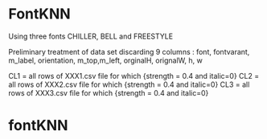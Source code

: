 # FontKNN
Using three fonts CHILLER, BELL and FREESTYLE 


Preliminary treatment of data set
discarding 9 columns : font, fontvarant, m_label, orientation, m_top,m_left, orginalH, orignalW, h, w

CL1 = all rows of XXX1.csv file  for which {strength = 0.4  and italic=0} 
CL2 = all rows of XXX2.csv file for which {strength = 0.4  and italic=0} 
CL3 = all rows of XXX3.csv file for which {strength = 0.4  and italic=0} 

# fontKNN
